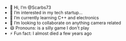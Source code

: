 - 👋 Hi, I’m @Scarbs73
- 👀 I’m interested in my tech startup...
- 🌱 I’m currently learning C++ and electronics
- 💞️ I’m looking to collaborate on anything camera related
- 😄 Pronouns: is a silly game I don't play
- ⚡ Fun fact: I almost died a few years ago

<!---
Scarbs73/Scarbs73 is a ✨ special ✨ repository because its `README.md` (this file) appears on your GitHub profile.
You can click the Preview link to take a look at your changes.
--->
